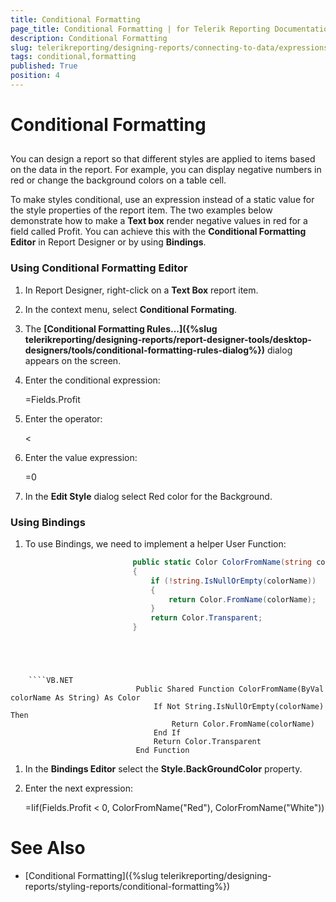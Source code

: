 ```yaml
---
title: Conditional Formatting
page_title: Conditional Formatting | for Telerik Reporting Documentation
description: Conditional Formatting
slug: telerikreporting/designing-reports/connecting-to-data/expressions/using-expressions/conditional-formatting
tags: conditional,formatting
published: True
position: 4
---
```


# Conditional Formatting



## 

You can design a report so that different styles are applied to items based 			on the data in the report. For example, you can display negative numbers 			in red or change the background colors on a table cell. 			

To make styles conditional, use an expression instead of a static value 			for the style properties of the report item. The two examples below demonstrate how to make a __Text box__ 			render negative values in red for a field called Profit. You can achieve this with the __Conditional Formatting Editor__ in Report Designer        or by using __Bindings__. 			

### Using Conditional Formatting Editor

1. In Report Designer, right-click on a __Text Box__ report item.               

1. In the context menu, select __Conditional Formating__.               

1. The __[Conditional Formatting Rules...]({%slug telerikreporting/designing-reports/report-designer-tools/desktop-designers/tools/conditional-formatting-rules-dialog%})__ dialog appears on the screen.

1. Enter the conditional 
							expression:

	=Fields.Profit



1. Enter the operator:

	<



1. Enter the value expression:

	=0



1. In the __Edit Style__ dialog select Red color for
						the Background.

### Using Bindings

1. To use Bindings, we need to implement a helper User Function:

	
    ````C#
                            public static Color ColorFromName(string colorName)
                            {
                                if (!string.IsNullOrEmpty(colorName))
                                {
                                    return Color.FromName(colorName);
                                }
                                return Color.Transparent;
                            }
````



	
    ````VB.NET
                            Public Shared Function ColorFromName(ByVal colorName As String) As Color
                                If Not String.IsNullOrEmpty(colorName) Then
                                    Return Color.FromName(colorName)
                                End If
                                Return Color.Transparent
                            End Function
````



1. In the __Bindings Editor__ 							select the __Style.BackGroundColor__ property.

1. Enter the next expression:

	=Iif(Fields.Profit < 0, ColorFromName("Red"), ColorFromName("White"))
						



# See Also


 * [Conditional Formatting]({%slug telerikreporting/designing-reports/styling-reports/conditional-formatting%})
